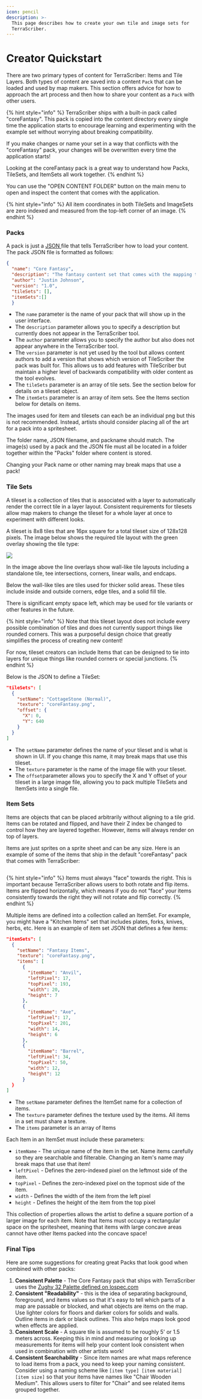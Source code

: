 ```yaml
---
icon: pencil
description: >-
  This page describes how to create your own tile and image sets for
  TerraScriber.
---
```


# Creator Quickstart

There are two primary types of content for TerraScriber: Items and Tile Layers. Both types of content are saved into a content `Pack` that can be loaded and used by map makers. This section offers advice for how to approach the art process and then how to share your content as a `Pack` with other users.

{% hint style="info" %}
TerraScriber ships with a built-in pack called "coreFantasy". This pack is copied into the content directory every single time the application starts to encourage learning and experimenting with the example set without worrying about breaking compatibility.

If you make changes or name your set in a way that conflicts with the "coreFantasy" pack, your changes will be overwritten every time the application starts!

Looking at the coreFantasy pack is a great way to understand how Packs, TileSets, and ItemSets all work together.
{% endhint %}

You can use the "OPEN CONTENT FOLDER" button on the main menu to open and inspect the content that comes with the application.

{% hint style="info" %}
All item coordinates in both TileSets and ImageSets are zero indexed and measured from the top-left corner of an image.
{% endhint %}

### Packs

A pack is just a [JSON ](https://developer.mozilla.org/en-US/docs/Learn_web_development/Core/Scripting/JSON)file that tells TerraScriber how to load your content. The pack JSON file is formatted as follows:

```json
{
  "name": "Core Fantasy",
  "description": "The fantasy content set that comes with the mapping tool!",
  "author": "Justin Johnson",
  "version": "1.0",
  "tileSets": [],
  "itemSets":[]
  }
```

* The `name` parameter is the name of your pack that will show up in the user interface.
* The `description`  parameter allows you to specify a description but currently does not appear in the TerraScriber tool.
* The `author` parameter allows you to specify the author but also does not appear anywhere in the TerraScriber tool.
* The `version` parameter is not yet used by the tool but allows content authors to add a version that shows which version of TileScriber the pack was built for. This allows us to add features with TileScriber but maintain a higher level of backwards compatibility with older content as the tool evolves.
* The `tileSets` parameter is an array of tile sets. See the section below for details on a tileset object.
* The `itemSets`  parameter is an array of item sets. See the Items section below for details on items.

The images used for item and tilesets can each be an individual png but this is not recommended. Instead, artists should consider placing all of the art for a pack into a spritesheet.

The folder name, JSON filename, and packname should match. The image(s) used by a pack and the JSON file must all be located in a folder together within the "Packs" folder where content is stored.

Changing your Pack name or other naming may break maps that use a pack!

### Tile Sets

A tileset is a collection of tiles that is associated with a layer to automatically render the correct tile in a layer layout. Consistent requirements for tilesets allow map makers to change the tileset for a whole layer at once to experiment with different looks.

A tileset is 8x8 tiles that are 16px square for a total tileset size of 128x128 pixels. The image below shows the required tile layout with the green overlay showing the tile type:

![](../.gitbook/assets/tile-layout.png)&#x20;

In the image above the line overlays show wall-like tile layouts including a standalone tile, tee intersections, corners, linear walls, and endcaps.

Below the wall-like tiles are tiles used for thicker solid areas. These tiles include inside and outside corners, edge tiles, and a solid fill tile.

There is significant empty space left, which may be used for tile variants or other features in the future.

{% hint style="info" %}
Note that this tileset layout does not include every possible combination of tiles and does not currently support things like rounded corners. This was a purposeful design choice that greatly simplifies the process of creating new content!

For now, tileset creators can include Items that can be designed to tie into layers for unique things like rounded corners or special junctions.
{% endhint %}

Below is the JSON to define a TileSet:

```json
"tileSets": [
  {
    "setName": "CottageStone (Normal)",
    "texture": "coreFantasy.png",
    "offset": {
      "X": 0,
      "Y": 640
    }
  }
]
```

* The `setName` parameter defines the name of your tileset and is what is shown in UI. If you change this name, it may break maps that use this tileset.
* The `texture` parameter is the name of the image file with your tileset.
* The `offset`parameter allows you to specify the X and Y offset of your tileset in a large image file, allowing you to pack multiple TileSets and ItemSets into a single file.

### Item Sets

Items are objects that can be placed arbitrarily without aligning to a tile grid. Items can be rotated and flipped, and have their Z index be changed to control how they are layered together. However, items will always render on top of layers.

Items are just sprites on a sprite sheet and can be any size. Here is an example of some of the items that ship in the default "coreFantasy" pack that comes with TerraScriber:

<figure><img src="../.gitbook/assets/item-layout.png" alt=""><figcaption></figcaption></figure>

{% hint style="info" %}
Items must always "face" towards the right. This is important because TerraScriber allows users to both rotate and flip items. Items are flipped horizontally, which means if you do not "face" your items consistently towards the right they will not rotate and flip correctly.
{% endhint %}

Multiple items are defined into a collection called an ItemSet. For example, you might have a "Kitchen Items" set that includes plates, forks, knives, herbs, etc. Here is an example of item set JSON that defines a few items:

```json
"itemSets": [
  {
    "setName": "Fantasy Items",
    "texture": "coreFantasy.png",
    "items": [
      {
        "itemName": "Anvil",
        "leftPixel": 17,
        "topPixel": 193,
        "width": 20,
        "height": 7
      },
      {
        "itemName": "Axe",
        "leftPixel": 17,
        "topPixel": 201,
        "width": 14,
        "height": 6
      },
      {
        "itemName": "Barrel",
        "leftPixel": 34,
        "topPixel": 50,
        "width": 12,
        "height": 12
      }
  }
]
```

* The `setName` parameter defines the ItemSet name for a collection of items.
* The `texture` parameter defines the texture used by the items. All items in a set must share a texture.
* The `items` parameter is an array of Items

Each Item in an ItemSet must include these parameters:

* `itemName` - The unique name of the item in the set. Name items carefully so they are searchable and filterable. Changing an item's name may break maps that use that item!
* `leftPixel` - Defines the zero-indexed pixel on the leftmost side of the item.
* `topPixel` - Defines the zero-indexed pixel on the topmost side of the item.
* `width` - Defines the width of the item from the left pixel
* `height` - Defines the height of the item from the top pixel

This collection of properties allows the artist to define a square portion of a larger image for each item. Note that Items must occupy a rectangular space on the spritesheet, meaning that items with large concave areas cannot have other Items packed into the concave space!

### Final Tips

Here are some suggestions for creating great Packs that look good when combined with other packs:

1. **Consistent Palette** - The Core Fantasy pack that ships with TerraScriber uses the [Zughy 32 Palette defined on lospec.com](https://lospec.com/palette-list/zughy-32)
2. **Consistent "Readability"** - this is the idea of separating background, foreground, and items values so that it's easy to tell which parts of a map are passable or blocked, and what objects are items on the map. Use lighter colors for floors and darker colors for solids and walls. Outline items in dark or black outlines. This also helps maps look good when effects are applied.
3. **Consistent Scale** - A square tile is assumed to be roughly 5' or 1.5 meters across. Keeping this in mind and measuring or looking up measurements for items will help your content look consistent when used in combination with other artists work!
4. **Consistent Searchability** - Since item names are what maps reference to load items from a pack, you need to keep your naming consistent. Consider using a naming scheme like `[item type] [item material] [item size]` so that your items have names like "Chair Wooden Medium". This allows users to filter for "Chair" and see related items grouped together.
